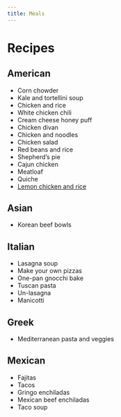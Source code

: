 ```yaml
---
title: Meals
---
```

# Recipes
## American
- Corn chowder
- Kale and tortellini soup
- Chicken and rice
- White chicken chili
- Cream cheese honey puff
- Chicken divan
- Chicken and noodles
- Chicken salad
- Red beans and rice
- Shepherd’s pie
- Cajun chicken
- Meatloaf
- Quiche
- [Lemon chicken and rice](/meals/lemon_chicken.md)

## Asian
- Korean beef bowls

## Italian
- Lasagna soup
- Make your own pizzas
- One-pan gnocchi bake
- Tuscan pasta
- Un-lasagna
- Manicotti

## Greek
- Mediterranean pasta and veggies

## Mexican
- Fajitas
- Tacos
- Gringo enchiladas
- Mexican beef enchiladas
- Taco soup
